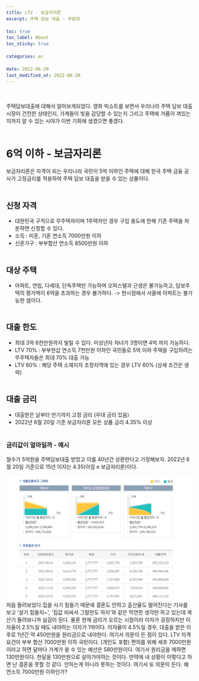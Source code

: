 ```yaml
---
title: LTV - 보금자리론
excerpt: 주택 담보 대출 - 주담대

toc: true
toc_label: About
toc_sticky: true

categories: ec

date: 2022-06-20
last_modified_at: 2022-06-20
---
```

<br><br>
주택담보대출에 대해서 알아보게되었다. 영화 빅쇼트를 보면서 우리나라 주택 담보 대출 시장이 건전한 상태인지, 가계들이 빚을 감당할 수 있는지 그리고 주택에 거품이 껴있는지까지 알 수 있는 시야가 이번 기회에 생겼으면 좋겠다.<br><br>

# 6억 이하 - 보금자리론
보금자리론은 자격이 되는 우리나라 국민이 5억 이하인 주택에 대해 한국 주택 금융 공사가 고정금리를 적용하여 주택 담보 대출을 받을 수 있는 상품이다.<br><br>

## 신청 자격
- 대한민국 구적으로 무주택자이며 1주택자인 경우 구입 용도에 한해 기존 주택을 처분하면 신청할 수 있다.
- 소득 : 미혼, 기혼 연소득 7000만원 이하
- 신혼가구 : 부부합산 연소득 8500만원 이하
<br><br>

## 대상 주택
- 아파트, 연립, 다세대, 단독주택만 가능하며 오피스텔과 근생은 불가능하고, 담보주택의 평가액이 6억을 초과하는 경우 불가하다. -> 현시점에서 서울에 아파트는 불가능한 셈이다.<br><br>

## 대출 한도
- 최대 3억 6천만원까지 빌릴 수 있다. 미성년자 자녀가 3명이면 4억 까지 가능하다.
- LTV 70% : 부부한삽 연소득 7천만원 이하인 국민들로 5억 이하 주택을 구입하려는 무주택자들은 최대 70% 대출 가능
- LTV 60% : 해당 주택 소재지자 조정지역에 있는 경우 LTV 60% (상세 조건은 생략)<br><br>

## 대출 금리
- 대출받은 날부터 만기까지 고정 금리 (우대 금리 있음)
- 2022년 6월 20일 기준 보금자리론 모든 상품 금리 4.35% 이상<br><br>

### 금리값이 얼마일까 - 예시
철수가 5억원을 주택담보대출 받았고 이를 40년간 상환한다고 가정해보자. 2022년 6월 20일 기준으로 15년 이자는 4.35(아낌 e 보금자리론)이다. <br><br>
![Header](/assets/images/ltv.png)<br>
처음 돌려보았다.집을 사기 힘들기 때문에 결혼도 안하고 출산율도 떨어진다는 기사를 보고 '살기 힘들지~', '집값 비싸서 그럴만도 하지'와 같은 막연한 생각만 하고 있는데 계산기 돌려보니까 실감이 된다. 물론 현재 금리가 오르는 시점이라 이자가 굉장하지만 이자율이 2.5%일 때도 내야하는 이자가 1억이다. 이쟈율이 4.5%일 경우, 대출을 받은 이후로 1년간 약 450만원을 원리금으로 내야한다. 여기서 의문이 든 점이 있다. LTV 자격 요건이 부부 합산 7000만원 이하 국민이다. (개인도 포함) 편의를 위해 세후 7000만원이라고 하면 달마다 가계가 쓸 수 있는 예산은 580만원이다. 여기서 원리금을 제하면 130만원이다. 한달을 130만원으로 살아가야하는 것이다. 만약에 내 상황이 이렇다고 하면 난 결혼을 못할 것 같다. 안하는게 아니라 못하는 것이다. 여기서 또 의문이 든다. 왜 연소득 7000만원 이하인가?
